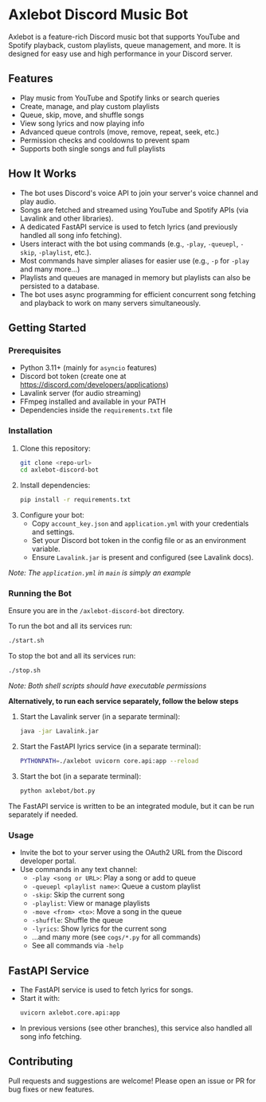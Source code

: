 # Axlebot Discord Music Bot

Axlebot is a feature-rich Discord music bot that supports YouTube and Spotify playback, custom playlists, queue management, and more. It is designed for easy use and high performance in your Discord server.

## Features
- Play music from YouTube and Spotify links or search queries
- Create, manage, and play custom playlists
- Queue, skip, move, and shuffle songs
- View song lyrics and now playing info
- Advanced queue controls (move, remove, repeat, seek, etc.)
- Permission checks and cooldowns to prevent spam
- Supports both single songs and full playlists

## How It Works
- The bot uses Discord's voice API to join your server's voice channel and play audio.
- Songs are fetched and streamed using YouTube and Spotify APIs (via Lavalink and other libraries).
- A dedicated FastAPI service is used to fetch lyrics (and previously handled all song info fetching).
- Users interact with the bot using commands (e.g., `-play`, `-queuepl`, `-skip`, `-playlist`, etc.).
- Most commands have simpler aliases for easier use (e.g., `-p` for `-play` and many more...)
- Playlists and queues are managed in memory but playlists can also be persisted to a database.
- The bot uses async programming for efficient concurrent song fetching and playback to work on many servers simultaneously.

## Getting Started

### Prerequisites
- Python 3.11+ (mainly for `asyncio` features)
- Discord bot token (create one at https://discord.com/developers/applications)
- Lavalink server (for audio streaming)
- FFmpeg installed and available in your PATH
- Dependencies inside the `requirements.txt` file

### Installation
1. Clone this repository:
   ```bash
   git clone <repo-url>
   cd axlebot-discord-bot
   ```
2. Install dependencies:
   ```bash
   pip install -r requirements.txt
   ```
3. Configure your bot:
   - Copy `account_key.json` and `application.yml` with your credentials and settings.
   - Set your Discord bot token in the config file or as an environment variable.
   - Ensure `Lavalink.jar` is present and configured (see Lavalink docs).

*Note: The `application.yml` in `main` is simply an example*

### Running the Bot

Ensure you are in the `/axlebot-discord-bot` directory.

To run the bot and all its services run:

```bash
./start.sh
```

To stop the bot and all its services run:

```bash
./stop.sh
```

*Note: Both shell scripts should have executable permissions*

**Alternatively, to run each service separately, follow the below steps**

1. Start the Lavalink server (in a separate terminal):
   ```bash
   java -jar Lavalink.jar
   ```
2. Start the FastAPI lyrics service (in a separate terminal):
   ```bash
   PYTHONPATH=./axlebot uvicorn core.api:app --reload
   ```
3. Start the bot (in a separate terminal):
   ```bash
   python axlebot/bot.py
   ```

The FastAPI service is written to be an integrated module, but it can be run separately if needed.

### Usage
- Invite the bot to your server using the OAuth2 URL from the Discord developer portal.
- Use commands in any text channel:
  - `-play <song or URL>`: Play a song or add to queue
  - `-queuepl <playlist name>`: Queue a custom playlist
  - `-skip`: Skip the current song
  - `-playlist`: View or manage playlists
  - `-move <from> <to>`: Move a song in the queue
  - `-shuffle`: Shuffle the queue
  - `-lyrics`: Show lyrics for the current song
  - ...and many more (see `cogs/*.py` for all commands)
  - See all commands via `-help`

## FastAPI Service
- The FastAPI service is used to fetch lyrics for songs.
- Start it with:
  ```bash
  uvicorn axlebot.core.api:app
  ```
- In previous versions (see other branches), this service also handled all song info fetching.

## Contributing
Pull requests and suggestions are welcome! Please open an issue or PR for bug fixes or new features.
